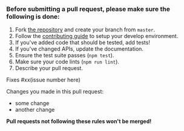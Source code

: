 ### **Before submitting a pull request,** please make sure the following is done:

1. Fork [the repository](https://github.com/youzan/zent) and create your branch from `master`.
2. Follow the [contributing guide](../CONTRIBUTING.md) to setup your develop environment.
2. If you've added code that should be tested, add tests!
3. If you've changed APIs, update the documentation.
4. Ensure the test suite passes (`npm test`).
5. Make sure your code lints (`npm run lint`).
6. Describe your pull request.

Fixes #xx(issue number here)

Changes you made in this pull request:

- some change
- another change

**Pull requests not following these rules won't be merged!**
